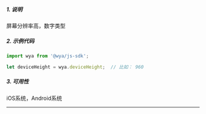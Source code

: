 ##### 1. 说明

屏幕分辨率高，数字类型

##### 2. 示例代码

```javascript
import wya from '@wya/js-sdk';

let deviceHeight = wya.deviceHeight;  // 比如： 960
```
##### 3. 可用性
iOS系统，Android系统

---------